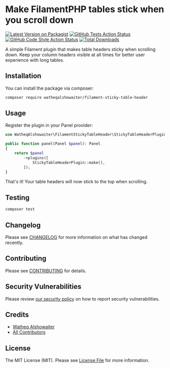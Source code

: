 # Make FilamentPHP tables stick when you scroll down

[![Latest Version on Packagist](https://img.shields.io/packagist/v/watheqalshowaiter/filament-sticky-table-header.svg?style=flat-square)](https://packagist.org/packages/watheqalshowaiter/filament-sticky-table-header)
[![GitHub Tests Action Status](https://img.shields.io/github/actions/workflow/status/watheqalshowaiter/filament-sticky-table-header/run-tests.yml?branch=main&label=tests&style=flat-square)](https://github.com/watheqalshowaiter/filament-sticky-table-header/actions?query=workflow%3Arun-tests+branch%3Amain)
[![GitHub Code Style Action Status](https://img.shields.io/github/actions/workflow/status/watheqalshowaiter/filament-sticky-table-header/fix-php-code-style-issues.yml?branch=main&label=code%20style&style=flat-square)](https://github.com/watheqalshowaiter/filament-sticky-table-header/actions?query=workflow%3A"Fix+PHP+code+styling"+branch%3Amain)
[![Total Downloads](https://img.shields.io/packagist/dt/watheqalshowaiter/filament-sticky-table-header.svg?style=flat-square)](https://packagist.org/packages/watheqalshowaiter/filament-sticky-table-header)


A simple Filament plugin that makes table headers sticky when scrolling down. Keep your column headers visible at all times for better user experience with long tables.

## Installation

You can install the package via composer:

```bash
composer require watheqalshowaiter/filament-sticky-table-header
```

## Usage

Register the plugin in your Panel provider:

```php
use WatheqAlshowaiter\FilamentStickyTableHeader\StickyTableHeaderPlugin;

public function panel(Panel $panel): Panel
{
    return $panel
        ->plugins([
            StickyTableHeaderPlugin::make(),
        ]);
}
```

That's it! Your table headers will now stick to the top when scrolling.

## Testing

```bash
composer test
```

## Changelog

Please see [CHANGELOG](CHANGELOG.md) for more information on what has changed recently.

## Contributing

Please see [CONTRIBUTING](.github/CONTRIBUTING.md) for details.

## Security Vulnerabilities

Please review [our security policy](../../security/policy) on how to report security vulnerabilities.

## Credits

- [Watheq Alshowaiter](https://github.com/WatheqAlshowaiter)
- [All Contributors](../../contributors)

## License

The MIT License (MIT). Please see [License File](LICENSE.md) for more information.



[//]: # (todos)
[//]: # (fix dark mode شفافية)
[//]: # (fix on mobile screen)
[//]: # (add gif/video for the readme)
[//]: # (add filament banner to readme and also for the og:image in github settings)
[//]: # (remove pest and keep phpunit for simplicity maybe)
